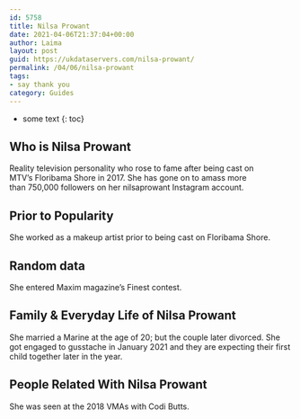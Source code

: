 ```yaml
---
id: 5758
title: Nilsa Prowant
date: 2021-04-06T21:37:04+00:00
author: Laima
layout: post
guid: https://ukdataservers.com/nilsa-prowant/
permalink: /04/06/nilsa-prowant
tags:
- say thank you
category: Guides
---
```


* some text
{: toc}


## Who is Nilsa Prowant
                  
                  
                  
Reality television personality who rose to fame after being cast on MTV&#8217;s Floribama Shore in 2017. She has gone on to amass more than 750,000 followers on her nilsaprowant Instagram account. 
                  
              
            
              
            
                
                
                
## Prior to Popularity
                  
                  
                  
She worked as a makeup artist prior to being cast on Floribama Shore. 
                  
              
            
              
            
                
                
                
## Random data
                  
                  
                  
She entered Maxim magazine&#8217;s Finest contest. 
                  
              
            
              
            
                
                
                
## Family & Everyday Life of Nilsa Prowant
                  
                  
                  
She married a Marine at the age of 20; but the couple later divorced. She got engaged to gusstache in January 2021 and they are expecting their first child together later in the year.
                  
              
            
              
            
                
                
                
## People Related With Nilsa Prowant
                  
                  
                  
She was seen at the 2018 VMAs with Codi Butts.
                  
              
            
              
            
                
              
            
              
              
            
            
              
            
          
          
          